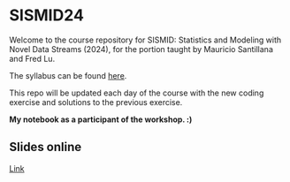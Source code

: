 # SISMID24

Welcome to the course repository for SISMID: Statistics and Modeling with Novel Data Streams (2024), for the portion taught by Mauricio Santillana and Fred Lu.

The syllabus can be found [here](https://docs.google.com/document/d/1U-ZMunw9YgR-fL4j5Z9bDI-zC8jvAE_BVYSJpJx5Jg0/).

This repo will be updated each day of the course with the new coding exercise and solutions to the previous exercise.

**My notebook as a participant of the workshop. :)**

## Slides online
[Link](https://www.mobs-lab.org/sismid2024.html)
